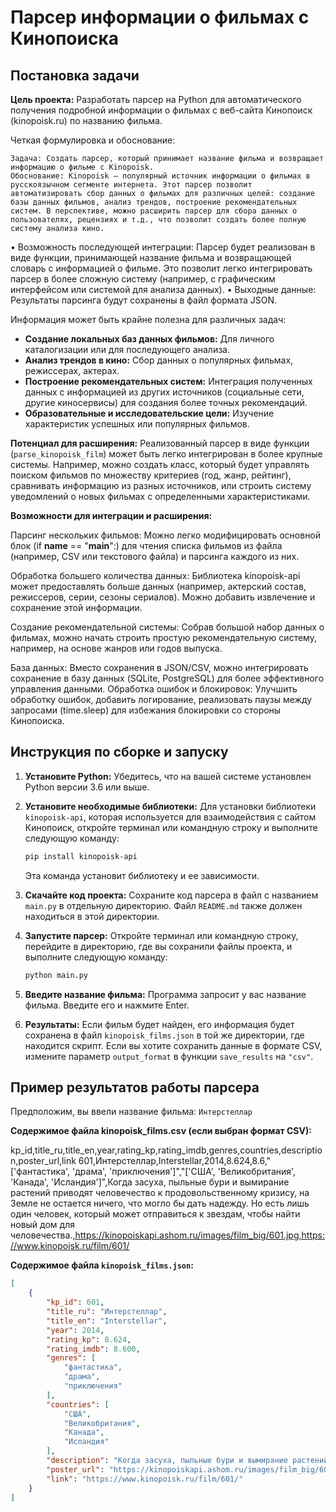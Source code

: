 # Парсер информации о фильмах с Кинопоиска

## Постановка задачи

**Цель проекта:** Разработать парсер на Python для автоматического получения подробной информации о фильмах с веб-сайта Кинопоиск (kinopoisk.ru) по названию фильма.

Четкая формулировка и обоснование:

	Задача: Создать парсер, который принимает название фильма и возвращает информацию о фильме с Kinopoisk.
	Обоснование: Kinopoisk — популярный источник информации о фильмах в русскоязычном сегменте интернета. Этот парсер позволит автоматизировать сбор данных о фильмах для различных целей: создание базы данных фильмов, анализ трендов, построение рекомендательных систем. В перспективе, можно расширить парсер для сбора данных о пользователях, рецензиях и т.д., что позволит создать более полную систему анализа кино.
•	Возможность последующей интеграции:
	Парсер будет реализован в виде функции, принимающей название фильма и возвращающей словарь с информацией о фильме. Это позволит легко интегрировать парсер в более сложную систему (например, с графическим интерфейсом или системой для анализа данных).
•	Выходные данные:
	Результаты парсинга будут сохранены в файл формата JSON.

 Информация может быть крайне полезна для различных задач:

*   **Создание локальных баз данных фильмов:** Для личного каталогизации или для последующего анализа.
*   **Анализ трендов в кино:** Сбор данных о популярных фильмах, режиссерах, актерах.
*   **Построение рекомендательных систем:** Интеграция полученных данных с информацией из других источников (социальные сети, другие киносервисы) для создания более точных рекомендаций.
*   **Образовательные и исследовательские цели:** Изучение характеристик успешных или популярных фильмов.

**Потенциал для расширения:** Реализованный парсер в виде функции (`parse_kinopoisk_film`) может быть легко интегрирован в более крупные системы. Например, можно создать класс, который будет управлять поиском фильмов по множеству критериев (год, жанр, рейтинг), сравнивать информацию из разных источников, или строить систему уведомлений о новых фильмах с определенными характеристиками.

**Возможности для интеграции и расширения:**

Парсинг нескольких фильмов: Можно легко модифицировать основной блок (if __name__ == "__main__":) для чтения списка фильмов из файла (например, CSV или текстового файла) и парсинга каждого из них.

Обработка большего количества данных: Библиотека kinopoisk-api может предоставлять больше данных (например, актерский состав, режиссеров, серии, сезоны сериалов). Можно добавить извлечение и сохранение этой информации.

Создание рекомендательной системы: Собрав большой набор данных о фильмах, можно начать строить простую рекомендательную систему, например, на основе жанров или годов выпуска.

База данных: Вместо сохранения в JSON/CSV, можно интегрировать сохранение в базу данных (SQLite, PostgreSQL) для более эффективного управления данными.
Обработка ошибок и блокировок: Улучшить обработку ошибок, добавить логирование, реализовать паузы между запросами (time.sleep) для избежания блокировки со стороны Кинопоиска.

## Инструкция по сборке и запуску

1.  **Установите Python:** Убедитесь, что на вашей системе установлен Python версии 3.6 или выше.
2.  **Установите необходимые библиотеки:**
    Для установки библиотеки `kinopoisk-api`, которая используется для взаимодействия с сайтом Кинопоиск, откройте терминал или командную строку и выполните следующую команду:
    ```bash
    pip install kinopoisk-api
    ```
    Эта команда установит библиотеку и ее зависимости.

3.  **Скачайте код проекта:**
    Сохраните код парсера в файл с названием `main.py` в отдельную директорию. Файл `README.md` также должен находиться в этой директории.

4.  **Запустите парсер:**
    Откройте терминал или командную строку, перейдите в директорию, где вы сохранили файлы проекта, и выполните следующую команду:
    ```bash
    python main.py
    ```

5.  **Введите название фильма:**
    Программа запросит у вас название фильма. Введите его и нажмите Enter.

6.  **Результаты:**
    Если фильм будет найден, его информация будет сохранена в файл `kinopoisk_films.json` в той же директории, где находится скрипт. Если вы хотите сохранить данные в формате CSV, измените параметр `output_format` в функции `save_results` на `"csv"`.

## Пример результатов работы парсера

Предположим, вы ввели название фильма: `Интерстеллар`

**Содержимое файла kinopoisk_films.csv (если выбран формат CSV):**

kp_id,title_ru,title_en,year,rating_kp,rating_imdb,genres,countries,description,poster_url,link
601,Интерстеллар,Interstellar,2014,8.624,8.6,"['фантастика', 'драма', 'приключения']","['США', 'Великобритания', 'Канада', 'Исландия']",Когда засуха, пыльные бури и вымирание растений приводят человечество к продовольственному кризису, на Земле не остается ничего, что могло бы дать надежду. Но есть лишь один человек, который может отправиться к звездам, чтобы найти новый дом для человечества.,https://kinopoiskapi.ashom.ru/images/film_big/601.jpg,https://www.kinopoisk.ru/film/601/

**Содержимое файла `kinopoisk_films.json`:**

```json
[
    {
        "kp_id": 601,
        "title_ru": "Интерстеллар",
        "title_en": "Interstellar",
        "year": 2014,
        "rating_kp": 8.624,
        "rating_imdb": 8.600,
        "genres": [
            "фантастика",
            "драма",
            "приключения"
        ],
        "countries": [
            "США",
            "Великобритания",
            "Канада",
            "Исландия"
        ],
        "description": "Когда засуха, пыльные бури и вымирание растений приводят человечество к продовольственному кризису, на Земле не остается ничего, что могло бы дать надежду. Но есть лишь один человек, который может отправиться к звездам, чтобы найти новый дом для человечества.",
        "poster_url": "https://kinopoiskapi.ashom.ru/images/film_big/601.jpg",
        "link": "https://www.kinopoisk.ru/film/601/"
    }
]
